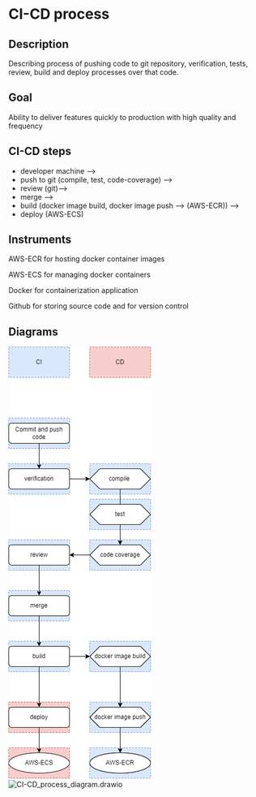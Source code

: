 # CI-CD process
## Description

Describing process of pushing code to git repository, verification, tests, review, build and deploy processes over that code.

## Goal

Ability to deliver features quickly to production with high quality and frequency 

## CI-CD steps

- developer machine -->
- push to git (compile, test, code-coverage)  --> 
- review (git)--> 
- merge --> 
- build (docker image build, docker image push --> (AWS-ECR)) --> 
- deploy (AWS-ECS)

## Instruments

<p>AWS-ECR for hosting docker container images<p>
<p>AWS-ECS for managing docker containers<p>
<p>Docker for containerization application<p>
<p>Github for storing source code and for version control<p>

## Diagrams

![CI-CD_process_diagram.png](CI-CD_process_diagram.png)
![CI-CD_process_diagram.drawio](CI-CD_process_diagram.drawio)

